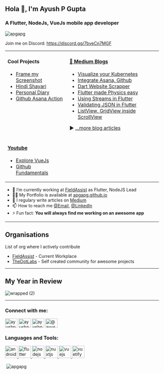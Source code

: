 <h2 >Hola 👋, I'm Ayush P Gupta</h2>
<h3 >A Flutter, NodeJs, VueJs mobile app developer</h3>

<p align="left"> <img src="https://komarev.com/ghpvc/?username=apgapg&label=Profile%20views&color=0e75b6&style=flat" alt="apgapg" /> </p>

Join me on Discord: https://discord.gg/7byeCn7MGF

<table>
<tr>
<td valign="top">

#### Cool Projects

<!-- recent_releases starts -->
- <a href='https://github.com/TheDotLabs/frame-my-screenshot' target='_blank'>Frame my Screenshot</a>
- <a href='https://github.com/apgapg/my_hindi_shayari' target='_blank'>Hindi Shayari</a>
- <a href='https://github.com/apgapg/vuepress-diary' target='_blank'>Personal Diary</a>
- <a href='https://github.com/TheDotLabs/github-asana-action-website' target='_blank'>Github Asana Action</a>

<!-- recent_releases ends -->

</td>
<td valign="top">

#### <a href="https://medium.com/@apgapg" target="_blank">📘 Medium Blogs</a>

<!-- blog starts -->
- <a href='https://apgapg.medium.com/visualize-your-kubernetes-real-time-c07a99666e9f' target='_blank'>Visualize your Kubernetes</a>
- <a href='https://apgapg.medium.com/integrate-asana-and-github-part-1-51c04b288c04' target='_blank'>Integrate Asana, Github</a>
- <a href='https://apgapg.medium.com/website-scraping-with-dart-flutter-56db60033d49' target='_blank'>Dart Website Scrapper</a>
- <a href='https://apgapg.medium.com/flutter-made-physics-easy-e4b17cc0f43b' target='_blank'>Flutter made Physics easy</a>
- [Using Streams in Flutter](https://medium.com/@ayushpguptaapg/using-streams-in-flutter-62fed41662e4)
- [Validating JSON in Flutter](https://medium.com/flutterpub/validating-json-in-flutter-6f07ec9344f8)
- [ListView, GridView inside ScrollView](https://medium.com/flutterpub/flutter-listview-gridview-inside-scrollview-68b722ae89d4)
  
▶ [...more blog articles](https://ayushpguptaapg.medium.com/)
<!-- blog ends -->

</td>
  
</tr>
  
<tr>
<td valign="top">

#### <a href="https://www.youtube.com/channel/UCYxCh-to3v3PqEIlm2phgpA" target="_blank">Youtube</a>

- <a href='https://www.youtube.com/watch?v=OS6GyaJhLKU&list=PLZJwE7FZ9-_-Z35pwkZiRsprTwwgB8975' target='_blank'>Explore VueJs</a>
- <a href='https://www.youtube.com/watch?v=2n3zaIxfnbI&list=PLZJwE7FZ9-__CN1Tg38eh37AQSCThYEqf' target='_blank'>Github Fundamentals</a>

</td> 
</tr>
</table>

- 🔭 I’m currently working at [FieldAssist](https://github.com/FieldAssist) as Flutter, NodeJS Lead
- 👨‍💻 My Portfolio is available at [apgapg.github.io](https://apgapg.github.io/)
- 📝 I regulary write articles on [Medium](http://medium.com/@ayushpguptaapg)
- 📫 How to reach me [@Email](ayushpguptaapg@gmail.com), [@LinkedIn](https://www.linkedin.com/in/ayushpgupta/)
- ⚡ Fun fact: **You will always find me working on an awesome app**

---

## Organisations

List of org where I actively contribute

- [FieldAssist](https://github.com/FieldAssist) - Current Workplace
- [TheDotLabs](https://github.com/TheDotLabs) - Self created community for awesome projects

---

## My Year in Review

![wrapped (2)](https://user-images.githubusercontent.com/13887407/146631836-407dcbfc-1980-47a4-9b7c-efa80d36bd84.png)

---

<h3 align="left">Connect with me:</h3>
<p align="left">
<a href="https://twitter.com/ayushpgupta" target="blank"><img align="center" src="https://cdn.jsdelivr.net/npm/simple-icons@3.0.1/icons/twitter.svg" alt="ayushpgupta" height="30" width="40" /></a>
<a href="https://linkedin.com/in/ayushpgupta" target="blank"><img align="center" src="https://cdn.jsdelivr.net/npm/simple-icons@3.0.1/icons/linkedin.svg" alt="ayushpgupta" height="30" width="40" /></a>
<a href="https://instagram.com/ayushpgupta" target="blank"><img align="center" src="https://cdn.jsdelivr.net/npm/simple-icons@3.0.1/icons/instagram.svg" alt="ayushpgupta" height="30" width="40" /></a>
<a href="https://medium.com/@ayushpguptaapg" target="blank"><img align="center" src="https://cdn.jsdelivr.net/npm/simple-icons@3.0.1/icons/medium.svg" alt="@ayushpguptaapg" height="30" width="40" /></a>
</p>

<h3 align="left">Languages and Tools:</h3>
<p align="left"> <a href="https://developer.android.com" target="_blank"> <img src="https://www.vectorlogo.zone/logos/android/android-official.svg" alt="android" width="40" height="40"/> </a> <a href="https://flutter.dev" target="_blank"> <img src="https://www.vectorlogo.zone/logos/flutterio/flutterio-icon.svg" alt="flutter" width="40" height="40"/> </a> <a href="https://nodejs.org" target="_blank"> <img src="https://www.vectorlogo.zone/logos/nodejs/nodejs-horizontal.svg" alt="nodejs" width="40" height="40"/> </a> <a href="https://nuxtjs.org/" target="_blank"> <img src="https://www.vectorlogo.zone/logos/nuxtjs/nuxtjs-icon.svg" alt="nuxtjs" width="40" height="40"/> </a> <a href="https://vuejs.org/" target="_blank"> <img src="https://www.vectorlogo.zone/logos/vuejs/vuejs-icon.svg" alt="vuejs" width="40" height="40"/> </a> <a href="https://vuetifyjs.com/en/" target="_blank"> <img src="https://bestofjs.org/logos/vuetify.svg" alt="vuetify" width="40" height="40"/> </a> </p>

<p>&nbsp;<img align="center" src="https://github-readme-stats.vercel.app/api?username=apgapg&show_icons=true&locale=en&count_private=true" alt="apgapg" /></p>
